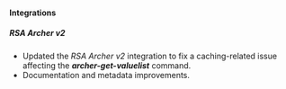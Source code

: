 
#### Integrations

##### RSA Archer v2

- Updated the *RSA Archer v2* integration to fix a caching-related issue affecting the ***archer-get-valuelist*** command.
- Documentation and metadata improvements.

